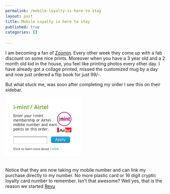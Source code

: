 ```yaml
--- 
permalink: /mobile-loyalty-is-here-to-stay
layout: post
title: Mobile Loyalty is here to stay
published: true
categories: []

---
```

I am becoming a fan of <a href="http://zoomin.com">Zoomin</a>. Every other week they come up with a fab discount on some nice prints. Moreover when you have a 3 year old and a 2 month old kid in the house, you feel like printing photos every other day. I have already got a collage printed, missed the customized mug by a day and now just ordered a flip book for just 99/-. 

But what stuck me, was soon after completing my order I see this on their sidebar.

<img src="/images/screenshot.png" alt="Mobile Loyalty is here to stay" />

<br />Notice that they are now taking my mobile number and can link my purchase directly to my number. No more plastic card or 16 digit cryptic loyalty card number to remember. Isn't that awesome? Well yes, that is the reason we started <a href="http://revu.in">Revu</a>


